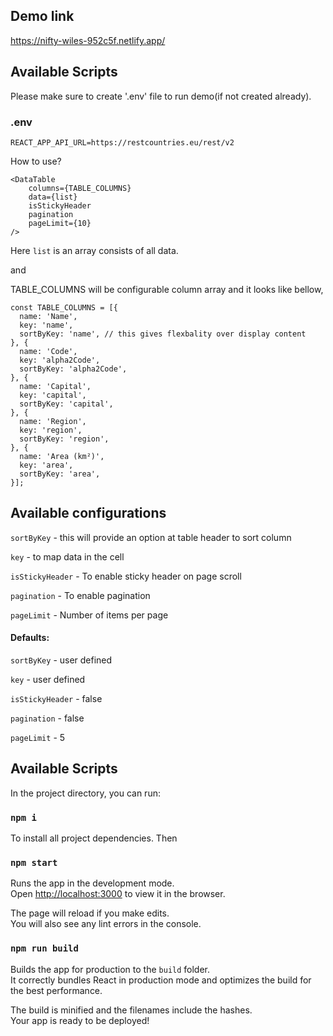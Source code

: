## Demo link
https://nifty-wiles-952c5f.netlify.app/

## Available Scripts

Please make sure to create '.env' file to run demo(if not created already).

### .env
```
REACT_APP_API_URL=https://restcountries.eu/rest/v2
```


How to use?

```
<DataTable
    columns={TABLE_COLUMNS}
    data={list}
    isStickyHeader
    pagination
    pageLimit={10}
/>
```

Here `list` is an array consists of all data.

and 

TABLE_COLUMNS will be configurable column array and it looks like bellow,

```
const TABLE_COLUMNS = [{
  name: 'Name',
  key: 'name',
  sortByKey: 'name', // this gives flexbality over display content
}, {
  name: 'Code',
  key: 'alpha2Code',
  sortByKey: 'alpha2Code',
}, {
  name: 'Capital',
  key: 'capital',
  sortByKey: 'capital',
}, {
  name: 'Region',
  key: 'region',
  sortByKey: 'region',
}, {
  name: 'Area (km²)',
  key: 'area',
  sortByKey: 'area',
}];
```

## Available configurations

`sortByKey` - this will provide an option at table header to sort column

`key` - to map data in the cell

`isStickyHeader` - To enable sticky header on page scroll

`pagination` - To enable pagination

`pageLimit` - Number of items per page

#### Defaults:
`sortByKey` - user defined

`key` - user defined

`isStickyHeader` - false

`pagination` - false

`pageLimit` - 5


## Available Scripts

In the project directory, you can run:

### `npm i`

To install all project dependencies. Then

### `npm start`

Runs the app in the development mode.<br>
Open [http://localhost:3000](http://localhost:3000) to view it in the browser.

The page will reload if you make edits.<br>
You will also see any lint errors in the console.

### `npm run build`

Builds the app for production to the `build` folder.<br>
It correctly bundles React in production mode and optimizes the build for the best performance.

The build is minified and the filenames include the hashes.<br>
Your app is ready to be deployed!
